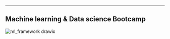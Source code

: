 ----------------------------------------
Machine learning & Data science Bootcamp
----------------------------------------

![ml_framework drawio](https://user-images.githubusercontent.com/74961891/167399711-08876d1d-649d-41ad-9b3f-88e240925b28.png)
